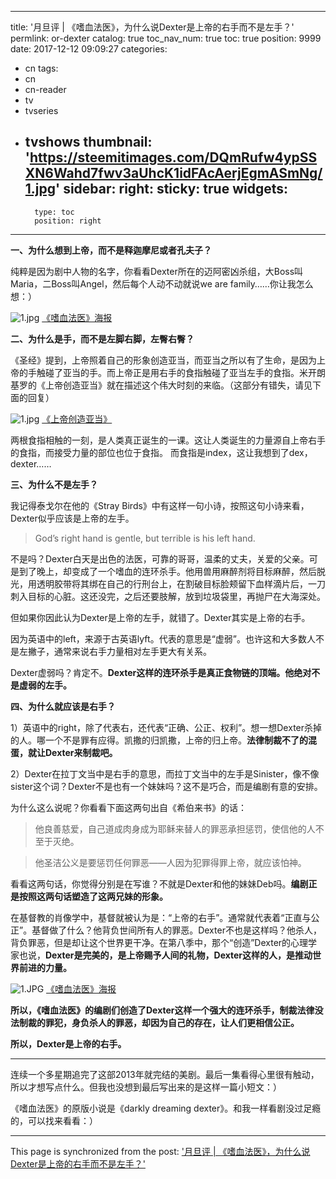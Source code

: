 
---
title: '月旦评 | 《嗜血法医》，为什么说Dexter是上帝的右手而不是左手？'
permlink: or-dexter
catalog: true
toc_nav_num: true
toc: true
position: 9999
date: 2017-12-12 09:09:27
categories:
- cn
tags:
- cn
- cn-reader
- tv
- tvseries
- tvshows
thumbnail: 'https://steemitimages.com/DQmRufw4ypSSXN6Wahd7fwv3aUhcK1idFAcAerjEgmASmNg/1.jpg'
sidebar:
    right:
        sticky: true
widgets:
    -
        type: toc
        position: right
---


**一、为什么想到上帝，而不是释迦摩尼或者孔夫子？**

纯粹是因为剧中人物的名字，你看看Dexter所在的迈阿密凶杀组，大Boss叫Maria，二Boss叫Angel，然后每个人动不动就说we are family……你让我怎么想：）

![1.jpg](https://steemitimages.com/DQmRufw4ypSSXN6Wahd7fwv3aUhcK1idFAcAerjEgmASmNg/1.jpg)
[《嗜血法医》海报](http://img31.mtime.cn/mg/2013/03/07/213658.43249181.jpg)

**二、为什么是手，而不是左脚右脚，左臀右臀？**

《圣经》提到，上帝照着自己的形象创造亚当，而亚当之所以有了生命，是因为上帝的手触碰了亚当的手。而上帝正是用右手的食指触碰了亚当左手的食指。米开朗基罗的《上帝创造亚当》就在描述这个伟大时刻的来临。（这部分有错失，请见下面的回复）

![1.jpg](https://steemitimages.com/DQmcM1cW9zzQhmwtKaG2SKiWoLKTREVw7qgC6KhaAV6ToxF/1.jpg)
[《上帝创造亚当》](https://blogcache1.artron.net/201202/5/578794_1328457973QR9q.jpg)

两根食指相触的一刻，是人类真正诞生的一课。这让人类诞生的力量源自上帝右手的食指，而接受力量的部位也位于食指。 而食指是index，这让我想到了dex，dexter……

**三、为什么不是左手？**

我记得泰戈尔在他的《Stray Birds》中有这样一句小诗，按照这句小诗来看，Dexter似乎应该是上帝的左手。

>God’s right hand is gentle, but terrible is his left hand.

不是吗？Dexter白天是出色的法医，可靠的哥哥，温柔的丈夫，关爱的父亲。可是到了晚上，却变成了一个嗜血的连环杀手。他用兽用麻醉剂将目标麻醉，然后脱光，用透明胶带将其绑在自己的行刑台上，在割破目标脸颊留下血样滴片后，一刀刺入目标的心脏。这还没完，之后还要肢解，放到垃圾袋里，再抛尸在大海深处。

但如果你因此认为Dexter是上帝的左手，就错了。Dexter其实是上帝的右手。

因为英语中的left，来源于古英语lyft。代表的意思是“虚弱”。也许这和大多数人不是左撇子，通常来说右手力量相对左手更大有关系。

Dexter虚弱吗？肯定不。**Dexter这样的连环杀手是真正食物链的顶端。他绝对不是虚弱的左手。**

**四、为什么就应该是右手？**

1）英语中的right，除了代表右，还代表“正确、公正、权利”。想一想Dexter杀掉的人。哪一个不是罪有应得。凯撒的归凯撒，上帝的归上帝。**法律制裁不了的混蛋，就让Dexter来制裁吧。**

2）Dexter在拉丁文当中是右手的意思，而拉丁文当中的左手是Sinister，像不像sister这个词？Dexter不是也有一个妹妹吗？这不是巧合，而是编剧有意的安排。

为什么这么说呢？你看看下面这两句出自《希伯来书》的话：

>他良善慈爱，自己道成肉身成为耶稣来替人的罪恶承担惩罚，使信他的人不至于灭绝。

>他圣洁公义是要惩罚任何罪恶——人因为犯罪得罪上帝，就应该怕神。

看看这两句话，你觉得分别是在写谁？不就是Dexter和他的妹妹Deb吗。**编剧正是按照这两句话塑造了这两兄妹的形象。**

在基督教的肖像学中，基督就被认为是：“上帝的右手”。通常就代表着“正直与公正”。基督做了什么？他背负世间所有人的罪恶。Dexter不也是这样吗？他杀人，背负罪恶，但是却让这个世界更干净。在第八季中，那个“创造”Dexter的心理学家也说，**Dexter是完美的，是上帝赐予人间的礼物，Dexter这样的人，是推动世界前进的力量。**

![1.JPG](https://steemitimages.com/DQmVCigch7pLy2eLscAHdZ7cSmeM8njJFQAkMu8V3cdZQ4M/1.JPG)
[《嗜血法医》海报](https://home.gamer.com.tw/creationDetail.php?sn=2187156)

**所以，《嗜血法医》的编剧们创造了Dexter这样一个强大的连环杀手，制裁法律没法制裁的罪犯，身负杀人的罪恶，却因为自己的存在，让人们更相信公正。**

**所以，Dexter是上帝的右手。**

**********
连续一个多星期追完了这部2013年就完结的美剧。最后一集看得心里很有触动，所以才想写点什么。但我也没想到最后写出来的是这样一篇小短文：）

《嗜血法医》的原版小说是《darkly dreaming dexter》。和我一样看剧没过足瘾的，可以找来看看：）

- - -

This page is synchronized from the post: ['月旦评 | 《嗜血法医》，为什么说Dexter是上帝的右手而不是左手？'](https://steemit.com/@weisheng167388/or-dexter)
